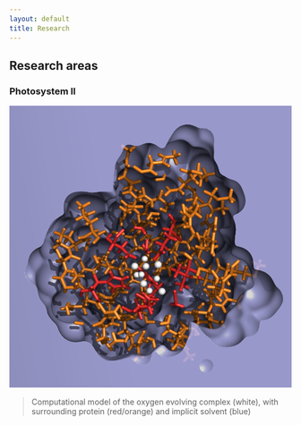 ```yaml
---
layout: default 
title: Research
---
```


## Research areas

### Photosystem II
![oec](./assets/oec_solvent_cavity_small.png)

> Computational model of the oxygen evolving complex (white), with surrounding protein (red/orange) and implicit solvent (blue)
